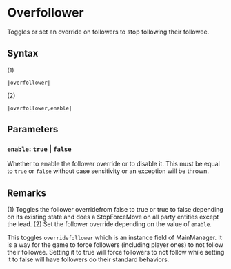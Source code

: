 # Overfollower

Toggles or set an override on followers to stop following their followee.

## Syntax

(1)

````
|overfollower|
````

(2)

````
|overfollower,enable|
````

## Parameters

### `enable`: `true` | `false`

Whether to enable the follower override or to disable it. This must be equal to `true` or `false` without case sensitivity or an exception will be thrown.

## Remarks

(1) Toggles the follower overridefrom false to true or true to false depending on its existing state and does a StopForceMove on all party entities except the lead.
(2) Set the follower override depending on the value of `enable`.

This toggles `overridefollower` which is an instance field of MainManager. It is a way for the game to force followers (including player ones) to not follow their followee. Setting it to true will force followers to not follow while setting it to false will have followers do their standard behaviors.
